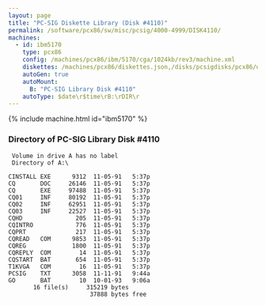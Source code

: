 ```yaml
---
layout: page
title: "PC-SIG Diskette Library (Disk #4110)"
permalink: /software/pcx86/sw/misc/pcsig/4000-4999/DISK4110/
machines:
  - id: ibm5170
    type: pcx86
    config: /machines/pcx86/ibm/5170/cga/1024kb/rev3/machine.xml
    diskettes: /machines/pcx86/diskettes.json,/disks/pcsigdisks/pcx86/diskettes.json
    autoGen: true
    autoMount:
      B: "PC-SIG Library Disk #4110"
    autoType: $date\r$time\rB:\rDIR\r
---
```


{% include machine.html id="ibm5170" %}

### Directory of PC-SIG Library Disk #4110

     Volume in drive A has no label
     Directory of A:\

    CINSTALL EXE      9312  11-05-91   5:37p
    CQ       DOC     26146  11-05-91   5:37p
    CQ       EXE     97488  11-05-91   5:37p
    CQ01     INF     80192  11-05-91   5:37p
    CQ02     INF     62951  11-05-91   5:37p
    CQ03     INF     22527  11-05-91   5:37p
    CQHD               205  11-05-91   5:37p
    CQINTRO            776  11-05-91   5:37p
    CQPRT              217  11-05-91   5:37p
    CQREAD   COM      9853  11-05-91   5:37p
    CQREG             1800  11-05-91   5:37p
    CQREPLY  COM        14  11-05-91   5:37p
    CQSTART  BAT       654  11-05-91   5:37p
    T1KVGA   COM        16  11-05-91   5:37p
    PCSIG    TXT      3058  11-11-91   9:44a
    GO       BAT        10  10-01-93   9:06a
           16 file(s)     315219 bytes
                           37888 bytes free

